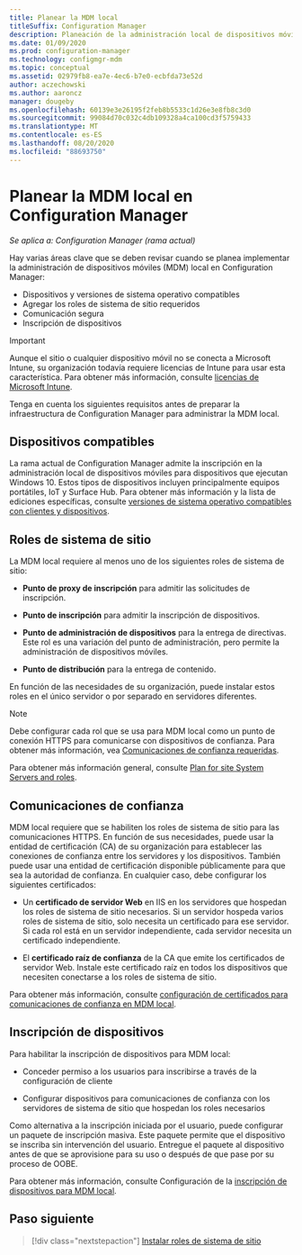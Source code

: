 ```yaml
---
title: Planear la MDM local
titleSuffix: Configuration Manager
description: Planeación de la administración local de dispositivos móviles para administrar dispositivos móviles en Configuration Manager
ms.date: 01/09/2020
ms.prod: configuration-manager
ms.technology: configmgr-mdm
ms.topic: conceptual
ms.assetid: 02979fb8-ea7e-4ec6-b7e0-ecbfda73e52d
author: aczechowski
ms.author: aaroncz
manager: dougeby
ms.openlocfilehash: 60139e3e26195f2feb8b5533c1d26e3e8fb8c3d0
ms.sourcegitcommit: 99084d70c032c4db109328a4ca100cd3f5759433
ms.translationtype: MT
ms.contentlocale: es-ES
ms.lasthandoff: 08/20/2020
ms.locfileid: "88693750"
---
```

# <a name="plan-for-on-premises-mdm-in-configuration-manager"></a>Planear la MDM local en Configuration Manager

*Se aplica a: Configuration Manager (rama actual)*

Hay varias áreas clave que se deben revisar cuando se planea implementar la administración de dispositivos móviles (MDM) local en Configuration Manager:

- Dispositivos y versiones de sistema operativo compatibles
- Agregar los roles de sistema de sitio requeridos
- Comunicación segura
- Inscripción de dispositivos

> [!IMPORTANT]
> Aunque el sitio o cualquier dispositivo móvil no se conecta a Microsoft Intune, su organización todavía requiere licencias de Intune para usar esta característica. Para obtener más información, consulte [licencias de Microsoft Intune](/intune/fundamentals/licenses).

Tenga en cuenta los siguientes requisitos antes de preparar la infraestructura de Configuration Manager para administrar la MDM local.

## <a name="supported-devices"></a><a name="bkmk_devices"></a> Dispositivos compatibles  

La rama actual de Configuration Manager admite la inscripción en la administración local de dispositivos móviles para dispositivos que ejecutan Windows 10. Estos tipos de dispositivos incluyen principalmente equipos portátiles, IoT y Surface Hub. Para obtener más información y la lista de ediciones específicas, consulte [versiones de sistema operativo compatibles con clientes y dispositivos](../../core/plan-design/configs/supported-operating-systems-for-clients-and-devices.md#bkmk_OnpremOS).

## <a name="site-system-roles"></a><a name="bkmk_roles"></a> Roles de sistema de sitio

La MDM local requiere al menos uno de los siguientes roles de sistema de sitio:

- **Punto de proxy de inscripción** para admitir las solicitudes de inscripción.

- **Punto de inscripción** para admitir la inscripción de dispositivos.

- **Punto de administración de dispositivos** para la entrega de directivas. Este rol es una variación del punto de administración, pero permite la administración de dispositivos móviles.

- **Punto de distribución** para la entrega de contenido.

En función de las necesidades de su organización, puede instalar estos roles en el único servidor o por separado en servidores diferentes.

> [!NOTE]
> Debe configurar cada rol que se usa para MDM local como un punto de conexión HTTPS para comunicarse con dispositivos de confianza. Para obtener más información, vea [Comunicaciones de confianza requeridas](#bkmk_trustedComs).

Para obtener más información general, consulte [Plan for site System Servers and roles](../../core/plan-design/hierarchy/plan-for-site-system-servers-and-site-system-roles.md).

## <a name="trusted-communications"></a><a name="bkmk_trustedComs"></a> Comunicaciones de confianza

MDM local requiere que se habiliten los roles de sistema de sitio para las comunicaciones HTTPS. En función de sus necesidades, puede usar la entidad de certificación (CA) de su organización para establecer las conexiones de confianza entre los servidores y los dispositivos. También puede usar una entidad de certificación disponible públicamente para que sea la autoridad de confianza. En cualquier caso, debe configurar los siguientes certificados:

- Un **certificado de servidor Web** en IIS en los servidores que hospedan los roles de sistema de sitio necesarios. Si un servidor hospeda varios roles de sistema de sitio, solo necesita un certificado para ese servidor. Si cada rol está en un servidor independiente, cada servidor necesita un certificado independiente.

- El **certificado raíz de confianza** de la CA que emite los certificados de servidor Web. Instale este certificado raíz en todos los dispositivos que necesiten conectarse a los roles de sistema de sitio.

Para obtener más información, consulte [configuración de certificados para comunicaciones de confianza en MDM local](../get-started/set-up-certificates-on-premises-mdm.md).

## <a name="device-enrollment"></a><a name="bkmk_enrollment"></a> Inscripción de dispositivos

Para habilitar la inscripción de dispositivos para MDM local:

- Conceder permiso a los usuarios para inscribirse a través de la configuración de cliente

- Configurar dispositivos para comunicaciones de confianza con los servidores de sistema de sitio que hospedan los roles necesarios

Como alternativa a la inscripción iniciada por el usuario, puede configurar un paquete de inscripción masiva. Este paquete permite que el dispositivo se inscriba sin intervención del usuario. Entregue el paquete al dispositivo antes de que se aprovisione para su uso o después de que pase por su proceso de OOBE.

Para obtener más información, consulte Configuración de la [inscripción de dispositivos para MDM local](../get-started/set-up-device-enrollment-on-premises-mdm.md).

## <a name="next-step"></a>Paso siguiente

> [!div class="nextstepaction"]
> [Instalar roles de sistema de sitio](../get-started/install-site-system-roles-for-on-premises-mdm.md)